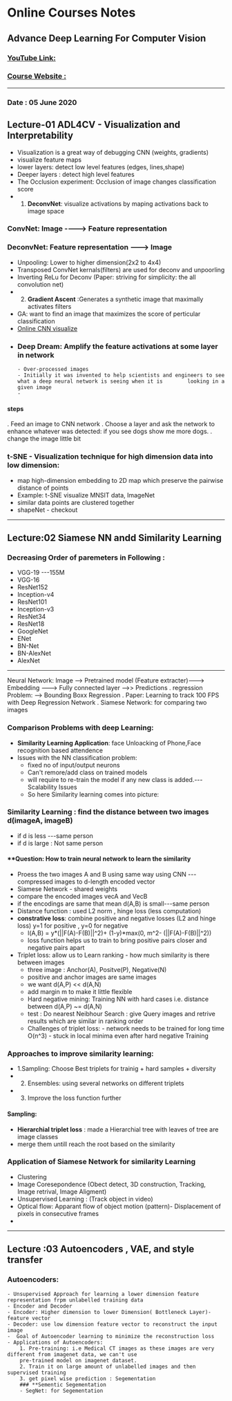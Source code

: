 # Online Courses Notes
## Advance Deep Learning For Computer Vision
### [YouTube Link:](https://youtu.be/utfM_XK7n_M)
### [Course Website :](https://dvl.in.tum.de/teaching/adl4cv-ss20/)
-----------------------------------------------------------------
### Date : 05 June 2020

## **Lecture-01 ADL4CV - Visualization and Interpretability**
 - Visualization is a great way of debugging CNN (weights, gradients)
 - visualize feature maps
 - lower layers: detect low level features (edges, lines,shape)
 - Deeper layers : detect high level features
 - The Occlusion experiment: Occlusion of image changes classification score
 - 1.  **DeconvNet**: visualize activations by maping activations back to image space
 
### ConvNet: Image ----> Feature representation
### DeconvNet: Feature representation ---> Image
- Unpooling: Lower to higher dimension(2x2 to 4x4)
- Transposed ConvNet kernals(filters) are used for deconv and unpoorling
- Inverting ReLu for Deconv 
(Paper: striving for simplicity: the all convolution net)
- 2. **Gradient Ascent** :Generates a synthetic image that maximally activates filters
-  GA: want to find an image that maximizes the score of perticular classification
- [Online CNN visualize](http://yosinski.com/deepvis)
-  ###  **Deep Dream**: Amplify the feature activations at some layer in network
       - Over-processed images
       - Initially it was invented to help scientists and engineers to see what a deep neural network is seeing when it is        looking in a given image
       - 
#### steps
. Feed an image to CNN network
. Choose a layer and ask the network to enhance whatever was detected: if you see 
dogs show me more dogs.
. change the image little bit

### **t-SNE** - Visualization technique for high dimension data into low dimension:
-  map high-dimension embedding to 2D map which preserve the pairwise distance of points
-  Example: t-SNE visualize MNSIT data, ImageNet
-  similar data points are clustered together
-  shapeNet -  checkout

_______________________________________________________________________
## **Lecture:02 Siamese NN andd Similarity Learning**
### Decreasing Order of paremeters in Following :
- VGG-19 ---155M
- VGG-16
- ResNet152
- Inception-v4
- ResNet101
- Inception-v3
- ResNet34
- ResNet18
- GoogleNet
- ENet
- BN-Net
- BN-AlexNet
- AlexNet

--------------------------
Neural Network:
Image --> Pretrained model (Feature extracter)---> Embedding ---> Fully connected layer -->> Predictions
. regression Problem: --> Bounding Boxx Regression
. Paper: Learning to track 100 FPS with Deep Regression Network
. Siamese Network: for comparing two images 
### Comparison Problems with deep Learning:
-  **Similarity Learning Application**: face Unloacking  of Phone,Face recognition based attendence
-  Issues with the NN classification problem: 
      - fixed no of input/output neurons
      - Can't remore/add class on trained models
      -  will require to re-train the model if any new class is added.---Scalability Issues
      - So here Similarity learning comes into picture:

### Similarity Learning : find the distance between two images d(imageA, imageB)
-  if d is less ---same person
-  if d is large : Not same person

#### **Question: How to train neural network to learn the similarity 

- Proess the two images A and B using same way using CNN  --- compressed images to d-length encoded vector
-  Siamese Network - shared weights
-  compare the encoded images vecA and VecB 
- if the encodings are same that mean d(A,B) is small---same person 
- Distance function : used L2 norm , hinge loss (less computation)
- **constrative loss**: combine positive and negative losses (L2 and hinge loss) y=1 for positive , y=0 for negative
    - l(A,B) = y*(||F(A)-F(B)||^2)+ (1-y)*max(0, m^2- (||F(A)-F(B)||^2))
    -  loss function helps us to train to bring positive pairs closer and negative pairs apart
-  Triplet loss: allow us to Learn ranking - how much similarity is there between images 
    -  three image : Anchor(A), Positve(P), Negative(N)
    -  positive and anchor images are same images
    -  we want d(A,P) << d(A,N)  
    - add margin m to make it little flexible
    - Hard negative mining: Training NN with hard cases i.e. distance between d(A,P) ~= d(A,N)
    - test : Do nearest Neibhour Search : give Query images and retrive results which are similar in ranking order
    - Challenges of triplet loss:
                   - network needs to be trained for long time O(n^3)
                   -  stuck in local minima even after hard negative Training

### Approaches to improve similarity learning:
-  1.Sampling: Choose Best triplets for trainig +  hard samples + diversity
-  2. Ensembles: using several networks on different triplets
-  3. Improve the loss function further
 #### Sampling:
- **Hierarchial triplet loss** : made a Hierarchial tree with leaves of tree are image classes
- merge them untill reach the root based on the similarity

### **Application of Siamese Network for similarity Learning**
  - Clustering
  - Image Coresepondence (Obect detect, 3D construction, Tracking, Image retrival, Image Aligment)
  - Unsupervised Learning : (Track object in video)
  - Optical flow: Apparant flow of object motion (pattern)- Displacement of pixels in consecutive frames
  - 

______________________________________________________________________________________________________________________
## **Lecture :03 Autoencoders , VAE, and style transfer**

### **Autoencoders**: 
    - Unsupervised Approach for learning a lower dimension feature representation frpm unlabelled training data
    - Encoder and Decoder 
    - Encoder: Higher dimension to lower Dimension( Bottleneck Layer)- feature vector
    - Decoder: use low dimension feature vector to reconstruct the input image
    -  Goal of Autoencoder learning to minimize the reconstruction loss
    - Applications of Autoencoders:
        1. Pre-training: i.e Medical CT images as these images are very different from imagenet data, we can't use
        pre-trained model on imagenet dataset.
        2. Train it on large amount of unlabelled images and then supervised training 
        3. get pixel wise prediction : Segementation 
        ### **Sementic Segementation
        - SegNet: for Segementation 


 
